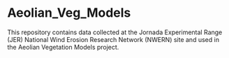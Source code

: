 # Aeolian_Veg_Models
This repository contains data collected at the Jornada Experimental Range (JER) National Wind Erosion Research Network (NWERN) site and used in the Aeolian Vegetation Models project.
